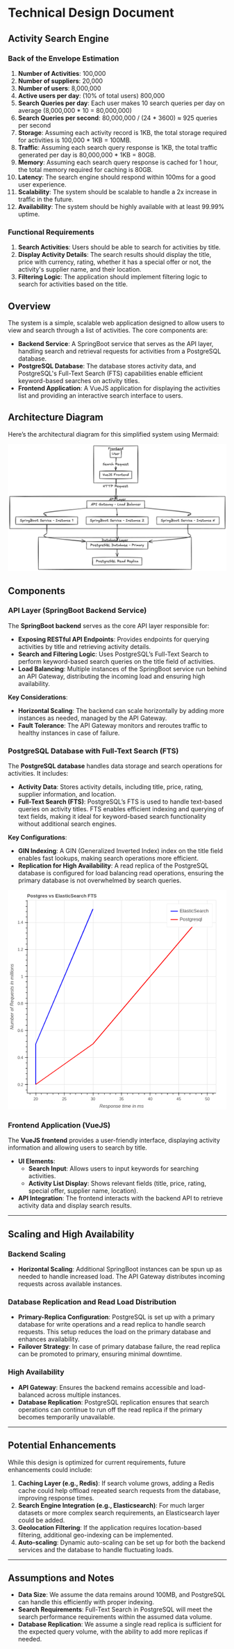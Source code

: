 # Technical Design Document

## Activity Search Engine

### Back of the Envelope Estimation

1. **Number of Activities**: 100,000
2. **Number of suppliers**: 20,000
3. **Number of users**: 8,000,000
4. **Active users per day**: (10% of total users) 800,000
5. **Search Queries per day**: Each user makes 10 search queries per day on average (8,000,000 * 10 = 80,000,000)
6. **Search Queries per second**: 80,000,000 / (24 * 3600) ≈ 925 queries per second
7. **Storage**: Assuming each activity record is 1KB, the total storage required for activities is 100,000 * 1KB =
   100MB.
8. **Traffic**: Assuming each search query response is 1KB, the total traffic generated per day is 80,000,000 * 1KB =
   80GB.
9. **Memory**: Assuming each search query response is cached for 1 hour, the total memory required for caching is 80GB.
10. **Latency**: The search engine should respond within 100ms for a good user experience.
11. **Scalability**: The system should be scalable to handle a 2x increase in traffic in the future.
12. **Availability**: The system should be highly available with at least 99.99% uptime.

### Functional Requirements

1. **Search Activities**: Users should be able to search for activities by title.
2. **Display Activity Details**: The search results should display the title, price with currency, rating, whether it
   has a
   special offer or not, the activity's supplier name, and their location.
3. **Filtering Logic**: The application should implement filtering logic to search for activities based on the title.

## Overview

The system is a simple, scalable web application designed to allow users to view and search through a list of
activities. The core components are:

- **Backend Service**: A SpringBoot service that serves as the API layer, handling search and retrieval requests for
  activities from a PostgreSQL database.
- **PostgreSQL Database**: The database stores activity data, and PostgreSQL's Full-Text Search (FTS) capabilities
  enable efficient keyword-based searches on activity titles.
- **Frontend Application**: A VueJS application for displaying the activities list and providing an interactive search
  interface to users.

## Architecture Diagram

Here’s the architectural diagram for this simplified system using Mermaid:

![img.png](static/mvp_high_level.png)

## Components

### API Layer (SpringBoot Backend Service)

The **SpringBoot backend** serves as the core API layer responsible for:

- **Exposing RESTful API Endpoints**: Provides endpoints for querying activities by title and retrieving activity
  details.
- **Search and Filtering Logic**: Uses PostgreSQL’s Full-Text Search to perform keyword-based search queries on the
  title field of activities.
- **Load Balancing**: Multiple instances of the SpringBoot service run behind an API Gateway, distributing the incoming
  load and ensuring high availability.

**Key Considerations**:

- **Horizontal Scaling**: The backend can scale horizontally by adding more instances as needed, managed by the API
  Gateway.
- **Fault Tolerance**: The API Gateway monitors and reroutes traffic to healthy instances in case of failure.

### PostgreSQL Database with Full-Text Search (FTS)

The **PostgreSQL database** handles data storage and search operations for activities. It includes:

- **Activity Data**: Stores activity details, including title, price, rating, supplier information, and location.
- **Full-Text Search (FTS)**: PostgreSQL’s FTS is used to handle text-based queries on activity titles. FTS enables
  efficient indexing and querying of text fields, making it ideal for keyword-based search functionality without
  additional search engines.

**Key Configurations**:

- **GIN Indexing**: A GIN (Generalized Inverted Index) index on the title field enables fast lookups, making search
  operations more efficient.
- **Replication for High Availability**: A read replica of the PostgreSQL database is configured for load balancing read
  operations, ensuring the primary database is not overwhelmed by search queries.

![img_1.png](static/pg_vs_els.png)

### Frontend Application (VueJS)

The **VueJS frontend** provides a user-friendly interface, displaying activity information and allowing users to search
by title.

- **UI Elements**:
    - **Search Input**: Allows users to input keywords for searching activities.
    - **Activity List Display**: Shows relevant fields (title, price, rating, special offer, supplier name, location).
- **API Integration**: The frontend interacts with the backend API to retrieve activity data and display search results.

---

## Scaling and High Availability

### Backend Scaling

- **Horizontal Scaling**: Additional SpringBoot instances can be spun up as needed to handle increased load. The API
  Gateway distributes incoming requests across available instances.

### Database Replication and Read Load Distribution

- **Primary-Replica Configuration**: PostgreSQL is set up with a primary database for write operations and a read
  replica to handle search requests. This setup reduces the load on the primary database and enhances availability.
- **Failover Strategy**: In case of primary database failure, the read replica can be promoted to primary, ensuring
  minimal downtime.

### High Availability

- **API Gateway**: Ensures the backend remains accessible and load-balanced across multiple instances.
- **Database Replication**: PostgreSQL replication ensures that search operations can continue to run off the read
  replica if the primary becomes temporarily unavailable.

---

## Potential Enhancements

While this design is optimized for current requirements, future enhancements could include:

1. **Caching Layer (e.g., Redis)**: If search volume grows, adding a Redis cache could help offload repeated search
   requests from the database, improving response times.
2. **Search Engine Integration (e.g., Elasticsearch)**: For much larger datasets or more complex search requirements, an
   Elasticsearch layer could be added.
3. **Geolocation Filtering**: If the application requires location-based filtering, additional geo-indexing can be
   implemented.
4. **Auto-scaling**: Dynamic auto-scaling can be set up for both the backend services and the database to handle
   fluctuating loads.

---

## Assumptions and Notes

- **Data Size**: We assume the data remains around 100MB, and PostgreSQL can handle this efficiently with proper
  indexing.
- **Search Requirements**: Full-Text Search in PostgreSQL will meet the search performance requirements within the
  assumed data volume.
- **Database Replication**: We assume a single read replica is sufficient for the expected query volume, with the
  ability to add more replicas if needed.
